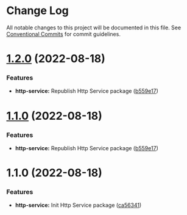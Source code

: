 # Change Log

All notable changes to this project will be documented in this file.
See [Conventional Commits](https://conventionalcommits.org) for commit guidelines.

# [1.2.0](https://github.com/detechworld/tto-packages/compare/@detechworld/http-service@1.1.0...@detechworld/http-service@1.2.0) (2022-08-18)


### Features

* **http-service:** Republish Http Service package ([b559e17](https://github.com/detechworld/tto-packages/commit/b559e17ed6fc8984540b11792a4454f1ad6e7957))





# [1.1.0](https://github.com/detechworld/tto-packages/compare/@detechworld/http-service@1.1.0...@detechworld/http-service@1.1.0) (2022-08-18)


### Features

* **http-service:** Republish Http Service package ([b559e17](https://github.com/detechworld/tto-packages/commit/b559e17ed6fc8984540b11792a4454f1ad6e7957))





# 1.1.0 (2022-08-18)


### Features

* **http-service:** Init Http Service package ([ca56341](https://github.com/detechworld/tto-packages/commit/ca56341dd011a9181d4e8f1cde3559c683c54e9a))
